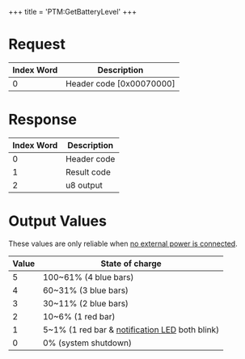 +++
title = 'PTM:GetBatteryLevel'
+++

# Request

| Index Word | Description                |
|------------|----------------------------|
| 0          | Header code \[0x00070000\] |

# Response

| Index Word | Description |
|------------|-------------|
| 0          | Header code |
| 1          | Result code |
| 2          | u8 output   |

# Output Values

These values are only reliable when [no external power is
connected](PTM:GetAdapterState "wikilink").

| Value | State of charge                                                                                |
|-------|------------------------------------------------------------------------------------------------|
| 5     | 100~61% (4 blue bars)                                                                          |
| 4     | 60~31% (3 blue bars)                                                                           |
| 3     | 30~11% (2 blue bars)                                                                           |
| 2     | 10~6% (1 red bar)                                                                              |
| 1     | 5~1% (1 red bar & [notification LED](PTMSYSM:SetBatteryEmptyLEDPattern "wikilink") both blink) |
| 0     | 0% (system shutdown)                                                                           |
